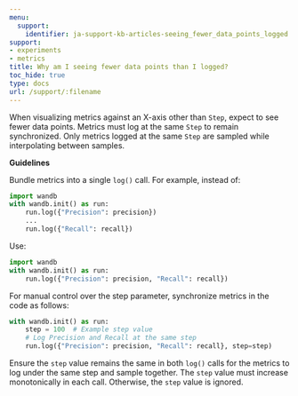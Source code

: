 ```yaml
---
menu:
  support:
    identifier: ja-support-kb-articles-seeing_fewer_data_points_logged
support:
- experiments
- metrics
title: Why am I seeing fewer data points than I logged?
toc_hide: true
type: docs
url: /support/:filename
---
```


When visualizing metrics against an X-axis other than `Step`, expect to see fewer data points. Metrics must log at the same `Step` to remain synchronized. Only metrics logged at the same `Step` are sampled while interpolating between samples.

**Guidelines**

Bundle metrics into a single `log()` call. For example, instead of:

```python
import wandb
with wandb.init() as run:
    run.log({"Precision": precision})
    ...
    run.log({"Recall": recall})
```

Use:

```python
import wandb
with wandb.init() as run:
    run.log({"Precision": precision, "Recall": recall})
```

For manual control over the step parameter, synchronize metrics in the code as follows:

```python
with wandb.init() as run:
    step = 100  # Example step value
    # Log Precision and Recall at the same step
    run.log({"Precision": precision, "Recall": recall}, step=step)
```

Ensure the `step` value remains the same in both `log()` calls for the metrics to log under the same step and sample together. The `step` value must increase monotonically in each call. Otherwise, the `step` value is ignored.